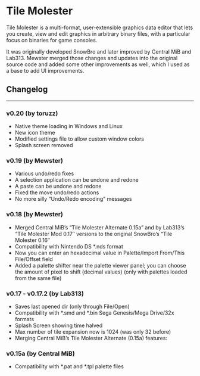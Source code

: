# Tile Molester

Tile Molester is a multi-format, user-extensible graphics data editor that lets you create, view and edit graphics in arbitrary binary files, with a particular focus on binaries for game consoles.

It was originally developed SnowBro and later improved by Central MiB and Lab313. Mewster merged those changes and updates into the original source code and added some other improvements as well, which I used as a base to add UI improvements.


## Changelog
-----

### v0.20 (by toruzz)
- Native theme loading in Windows and Linux
- New icon theme
- Modified settings file to allow custom window colors
- Splash screen removed

### v0.19 (by Mewster)
- Various undo/redo fixes
- A selection application can be undone and redone
- A paste can be undone and redone
- Fixed the move undo/redo actions
- No more silly “Undo/Redo encoding” messages

### v0.18 (by Mewster)
- Merged Central MiB’s “Tile Molester Alternate 0.15a” and by Lab313’s “Tile Molester Mod 0.17″ versions to the original SnowBro’s “Tile Molester 0.16″
- Compatibility with Nintendo DS *.nds format
- Now you can enter an hexadecimal value in Palette/Import From/This File/Offset field
- Added a palette shifter near the palette viewer panel; you can choose the amount of pixel to shift (decimal values) (only with palettes loaded from the same file)

### v0.17 - v0.17.2 (by Lab313)
- Saves last opened dir (only through File/Open)
- Compatibility with *.smd and *.bin Sega Genesis/Mega Drive/32x formats
- Splash Screen showing time halved
- Max number of tile expansion now is 1024 (was only 32 before)
- Merging Central MiB’s Tile Molester Alternate (0.15a) features:

### v0.15a (by Central MiB)
- Compatibility with *.pat and *.tpl palette files
